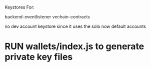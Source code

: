 Keystores For:

backend-eventlistener
vechain-contracts

no dev account keystore since it uses the solo now default accounts

# RUN wallets/index.js to generate private key files
